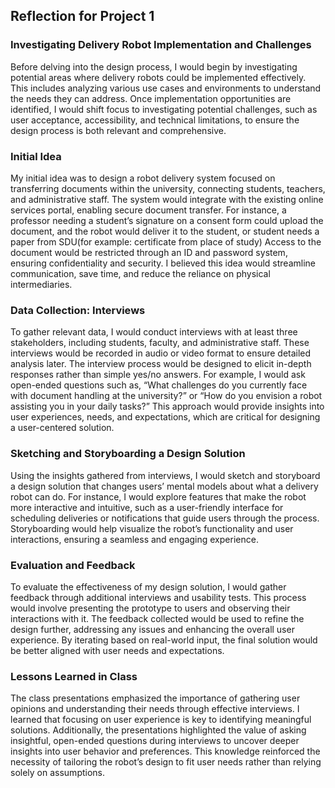 ## Reflection for Project 1

### Investigating Delivery Robot Implementation and Challenges

Before delving into the design process, I would begin by investigating potential areas where delivery robots could be implemented effectively. This includes analyzing various use cases and environments to understand the needs they can address. Once implementation opportunities are identified, I would shift focus to investigating potential challenges, such as user acceptance, accessibility, and technical limitations, to ensure the design process is both relevant and comprehensive.

### Initial Idea

My initial idea was to design a robot delivery system focused on transferring documents within the university, connecting students, teachers, and administrative staff. The system would integrate with the existing online services portal, enabling secure document transfer. For instance, a professor needing a student’s signature on a consent form could upload the document, and the robot would deliver it to the student, or student needs a paper from SDU(for example: certificate from place of study) Access to the document would be restricted through an ID and password system, ensuring confidentiality and security. I believed this idea would streamline communication, save time, and reduce the reliance on physical intermediaries.

### Data Collection: Interviews

To gather relevant data, I would conduct interviews with at least three stakeholders, including students, faculty, and administrative staff. These interviews would be recorded in audio or video format to ensure detailed analysis later. The interview process would be designed to elicit in-depth responses rather than simple yes/no answers. For example, I would ask open-ended questions such as, “What challenges do you currently face with document handling at the university?” or “How do you envision a robot assisting you in your daily tasks?” This approach would provide insights into user experiences, needs, and expectations, which are critical for designing a user-centered solution.

### Sketching and Storyboarding a Design Solution

Using the insights gathered from interviews, I would sketch and storyboard a design solution that changes users’ mental models about what a delivery robot can do. For instance, I would explore features that make the robot more interactive and intuitive, such as a user-friendly interface for scheduling deliveries or notifications that guide users through the process. Storyboarding would help visualize the robot’s functionality and user interactions, ensuring a seamless and engaging experience.

### Evaluation and Feedback

To evaluate the effectiveness of my design solution, I would gather feedback through additional interviews and usability tests. This process would involve presenting the prototype to users and observing their interactions with it. The feedback collected would be used to refine the design further, addressing any issues and enhancing the overall user experience. By iterating based on real-world input, the final solution would be better aligned with user needs and expectations.

### Lessons Learned in Class

The class presentations emphasized the importance of gathering user opinions and understanding their needs through effective interviews. I learned that focusing on user experience is key to identifying meaningful solutions. Additionally, the presentations highlighted the value of asking insightful, open-ended questions during interviews to uncover deeper insights into user behavior and preferences. This knowledge reinforced the necessity of tailoring the robot’s design to fit user needs rather than relying solely on assumptions.